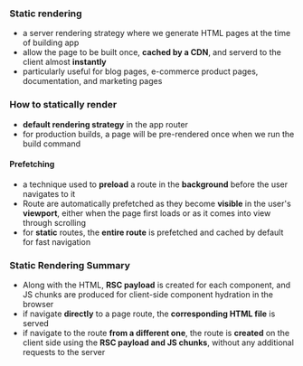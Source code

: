 ### Static rendering
- a server rendering strategy where we generate HTML pages at the time of building app
- allow the page to be built once, **cached by a CDN**, and serverd to the client almost **instantly**
- particularly useful for blog pages, e-commerce product pages, documentation, and marketing pages

### How to statically render
- **default rendering strategy** in the app router
- for production builds, a page will be pre-rendered once when we run the build command


#### Prefetching
- a technique used to **preload** a route in the **background** before the user navigates to it
- Route are automatically prefetched as they become **visible** in the user's **viewport**, either when the page first loads or as it comes into view through scrolling
- for **static** routes, the **entire route** is prefetched and cached by default for fast navigation

### Static Rendering Summary
- Along with the HTML, **RSC payload** is created for each component, and JS chunks are produced for client-side component hydration in the browser
- if navigate **directly** to a page route, the **corresponding HTML file** is served
- if navigate to the route **from a different one**, the route is **created** on the client side using the **RSC payload and JS chunks**, without any additional requests to the server